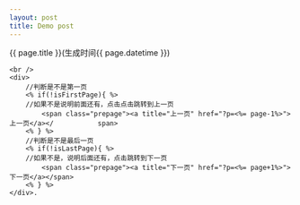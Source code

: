 ```yaml
---
layout: post
title: Demo post
---
```


{{ page.title }}(生成时间{{ page.datetime }})

	<br />
	<div>
		//判断是不是第一页
		<% if(!isFirstPage){ %>
		//如果不是说明前面还有，点击点击跳转到上一页
			<span class="prepage"><a title="上一页" href="?p=<%= page-1%>">上一页</a></			span>
		<% } %>
		//判断是不是最后一页
		<% if(!isLastPage){ %>
		//如果不是，说明后面还有，点击跳转到下一页
			<span class="prepage"><a title="下一页" href="?p=<%= page+1%>">下一页</a></span>
		<% } %>
	</div>.

